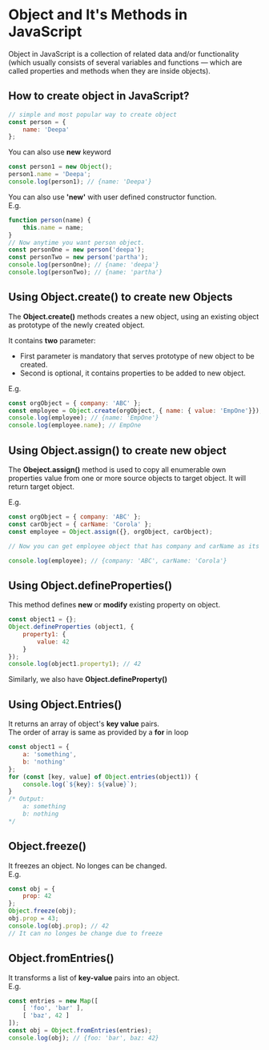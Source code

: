 # Object and It's Methods in JavaScript

Object in JavaScript is a collection of related data and/or functionality (which usually consists of several variables and functions — which are called properties and methods when they are inside objects).

## How to create object in JavaScript?

```JavaScript
// simple and most popular way to create object
const person = {
    name: 'Deepa'
};
```

You can also use **new** keyword

```JavaScript
const person1 = new Object();
person1.name = 'Deepa';
console.log(person1); // {name: 'Deepa'}
```

You can also use **'new'** with user defined constructor function. <br>
E.g.

```JavaScript
function person(name) {
    this.name = name;
}
// Now anytime you want person object.
const personOne = new person('deepa');
const personTwo = new person('partha');
console.log(personOne); // {name: 'deepa'}
console.log(personTwo); // {name: 'partha'}
```

## Using Object.create() to create new Objects

The **Object.create()** methods creates a new object, using an existing object as prototype of the newly created object. <br>

It contains **two** parameter:

- First parameter is mandatory that serves prototype of new object to be created.
- Second is optional, it contains properties to be added to new object. <br>

E.g.

```JavaScript
const orgObject = { company: 'ABC' };
const employee = Object.create(orgObject, { name: { value: 'EmpOne'}});
console.log(employee); // {name: 'EmpOne'}
console.log(employee.name); // EmpOne
```

## Using Object.assign() to create new object

The **Obeject.assign()** method is used to copy all enumerable own properties value from one or more source objects to target object. It will return target object. <br>

E.g.

```JavaScript
const orgObject = { company: 'ABC' };
const carObject = { carName: 'Corola' };
const employee = Object.assign({}, orgObject, carObject);

// Now you can get employee object that has company and carName as its property.

console.log(employee); // {company: 'ABC', carName: 'Corola'}
```

## Using Object.defineProperties()

This method defines **new** or **modify** existing property on object.

```JavaScript
const object1 = {};
Object.defineProperties (object1, {
    property1: {
        value: 42
    }
});
console.log(object1.property1); // 42
```

Similarly, we also have **Object.defineProperty()**

## Using Object.Entries()

It returns an array of object's **key value** pairs. <br>
The order of array is same as provided by a **for** in loop

```JavaScript
const object1 = {
    a: 'something',
    b: 'nothing'
};
for (const [key, value] of Object.entries(object1)) {
    console.log(`${key}: ${value}`);
}
/* Output:
    a: something
    b: nothing
*/
```

## Object.freeze()

It freezes an object. No longes can be changed. <br>
E.g.

```JavaScript
const obj = {
    prop: 42
};
Object.freeze(obj);
obj.prop = 43;
console.log(obj.prop); // 42
// It can no longes be change due to freeze
```

## Object.fromEntries()

It transforms a list of **key-value** pairs into an object. <br>
E.g.

```JavaScript
const entries = new Map([
    [ 'foo', 'bar' ],
    [ 'baz', 42 ]
]);
const obj = Object.fromEntries(entries);
console.log(obj); // {foo: 'bar', baz: 42}
```
